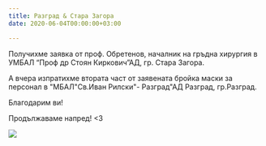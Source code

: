 ```yaml
---
title: Разград & Стара Загора
date: 2020-06-04T00:00:00+03:00

---
```

Получихме заявка от проф. Обретенов, началник на гръдна хирургия в УМБАЛ “Проф др Стоян Киркович”АД, гр. Стара Загора.

А вчера изпратихме втората част от заявената бройка маски за персонал в "МБАЛ"Св.Иван Рилски"- Разград"АД Разград, гр.Разград.

Благодарим ви!

Продължаваме напред! <3

![](/images/383e16d375f630ca3778327836bf16ba.jpeg)